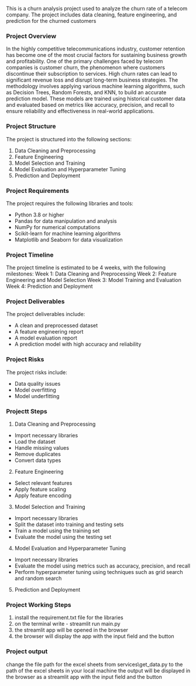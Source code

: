 This is a churn analysis project used to analyze the churn rate of a telecom company. The project includes data cleaning, feature engineering, and  prediction for the churned customers
### Project Overview
In the highly competitive telecommunications industry, customer retention has become one of
the most crucial factors for sustaining business growth and profitability. One of the primary
challenges faced by telecom companies is customer churn, the phenomenon where customers
discontinue their subscription to services. High churn rates can lead to significant revenue loss
and disrupt long-term business strategies.
The methodology involves applying various machine learning algorithms, such as Decision
Trees, Random Forests, and KNN, to build an accurate prediction model. These models are
trained using historical customer data and evaluated based on metrics like accuracy,
precision, and recall to ensure reliability and effectiveness in real-world applications.

### Project Structure
The project is structured into the following sections:
1. Data Cleaning and Preprocessing
2. Feature Engineering
3. Model Selection and Training
4. Model Evaluation and Hyperparameter Tuning
5. Prediction and Deployment
### Project Requirements
The project requires the following libraries and tools:
* Python 3.8 or higher
* Pandas for data manipulation and analysis
* NumPy for numerical computations
* Scikit-learn for machine learning algorithms
* Matplotlib and Seaborn for data visualization
### Project Timeline
The project timeline is estimated to be 4 weeks, with the following milestones:
Week 1: Data Cleaning and Preprocessing
Week 2: Feature Engineering and Model Selection
Week 3: Model Training and Evaluation
Week 4: Prediction and Deployment
### Project Deliverables
The project deliverables include:
* A clean and preprocessed dataset
* A feature engineering report
* A model evaluation report
* A prediction model with high accuracy and reliability
### Project Risks
The project risks include:
* Data quality issues
* Model overfitting
* Model underfitting
### Projectt Steps
1. Data Cleaning and Preprocessing
* Import necessary libraries
* Load the dataset
* Handle missing values
* Remove duplicates
* Convert data types
2. Feature Engineering
* Select relevant features
* Apply feature scaling
* Apply feature encoding
3. Model Selection and Training
* Import necessary libraries
* Split the dataset into training and testing sets
* Train a model using the training set
* Evaluate the model using the testing set
4. Model Evaluation and Hyperparameter Tuning
* Import necessary libraries
* Evaluate the model using metrics such as accuracy, precision, and recall
* Perform hyperparameter tuning using techniques such as grid search and random search
5. Prediction and Deployment
### Project Working Steps 
1. install the requirement.txt file for the libraries
2. on the terminal write - streamlit run main.py
3. the streamlit app will be opened in the browser
4. the browser will display the app with the input field and the button

### Project output
change the file path for the excel sheets from services\get_data.py to the path of the excel sheets in your local machine
the output will be displayed in the browser as a streamlit app with the input field and the button
